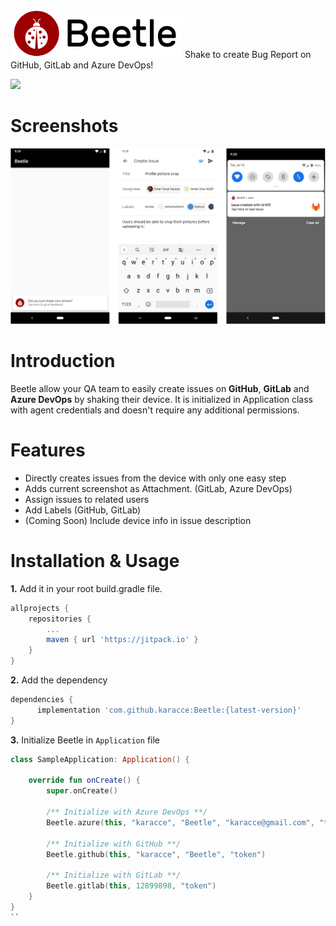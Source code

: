 <img src="assets/banner.png">
Shake to create Bug Report on GitHub, GitLab and Azure DevOps!

[![](https://jitpack.io/v/karacce/Beetle.svg)](https://jitpack.io/#karacce/Beetle)

# Screenshots
<img src="assets/showcase.png">

# Introduction
Beetle allow your QA team to easily create issues on __GitHub__, __GitLab__ and __Azure DevOps__ by shaking their device. It is initialized in Application class with agent credentials and doesn't require any additional permissions.

# Features
* Directly creates issues from the device with only one easy step
* Adds current screenshot as Attachment. (GitLab, Azure DevOps)
* Assign issues to related users
* Add Labels (GitHub, GitLab)
* (Coming Soon) Include device info in issue description

# Installation & Usage
**1.** Add it in your root build.gradle file.
```groovy
allprojects {
	repositories {
		...
		maven { url 'https://jitpack.io' }
	}
}
```
**2.** Add the dependency
```groovy
dependencies {
	  implementation 'com.github.karacce:Beetle:{latest-version}'
}
```
**3.** Initialize Beetle in `Application` file
```kotlin
class SampleApplication: Application() {

    override fun onCreate() {
        super.onCreate()
        
        /** Initialize with Azure DevOps **/
        Beetle.azure(this, "karacce", "Beetle", "karacce@gmail.com", "token")
        
        /** Initialize with GitHub **/
        Beetle.github(this, "karacce", "Beetle", "token")
        
        /** Initialize with GitLab **/
        Beetle.gitlab(this, 12899898, "token")
    }
}
``
